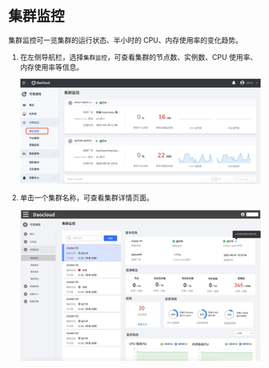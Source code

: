 # 集群监控

集群监控可一览集群的运行状态、半小时的 CPU、内存使用率的变化趋势。

1. 在左侧导航栏，选择`集群监控`，可查看集群的节点数、实例数、CPU 使用率、内存使用率等信息。

    ![集群监控](../../images/cluster01.png)

2. 单击一个集群名称，可查看集群详情页面。

    ![集群详情](../../images/cluster02.png)

